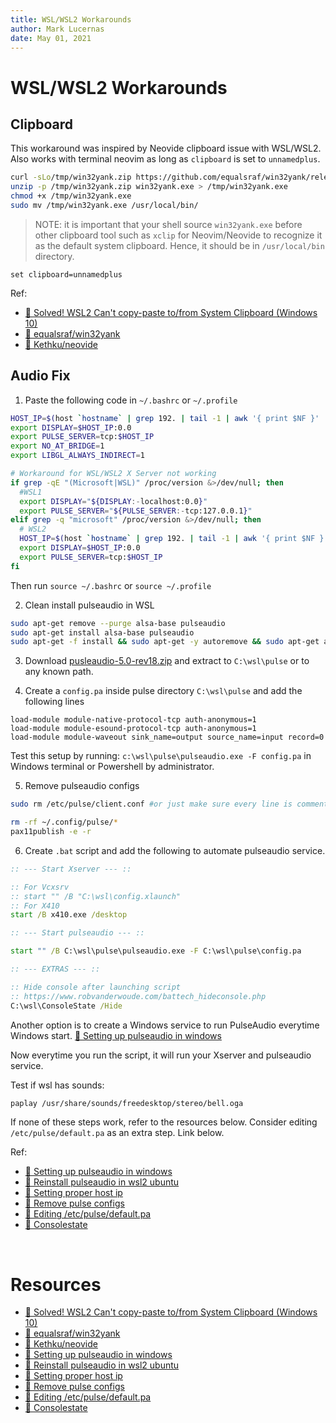 ```yaml
---
title: WSL/WSL2 Workarounds
author: Mark Lucernas
date: May 01, 2021
---
```



# WSL/WSL2 Workarounds

## Clipboard

This workaround was inspired by Neovide clipboard issue with WSL/WSL2. Also
works with terminal neovim as long as `clipboard` is set to `unnamedplus`.

```bash
curl -sLo/tmp/win32yank.zip https://github.com/equalsraf/win32yank/releases/download/v0.0.4/win32yank-x64.zip
unzip -p /tmp/win32yank.zip win32yank.exe > /tmp/win32yank.exe
chmod +x /tmp/win32yank.exe
sudo mv /tmp/win32yank.exe /usr/local/bin/
```

> NOTE: it is important that your shell source `win32yank.exe` before other
clipboard tool such as `xclip` for Neovim/Neovide to recognize it as the default
system clipboard. Hence, it should be in `/usr/local/bin` directory.

```vim
set clipboard=unnamedplus
```

Ref:

- [📄 Solved! WSL2 Can't copy-paste to/from System Clipboard (Windows 10) ](https://github.com/Kethku/neovide/issues/544#issuecomment-820519937)
- [📄 equalsraf/win32yank ](https://github.com/equalsraf/win32yank)
- [📄 Kethku/neovide ](https://github.com/Kethku/neovide)


## Audio Fix

1. Paste the following code in `~/.bashrc` or `~/.profile`

```bash
HOST_IP=$(host `hostname` | grep 192. | tail -1 | awk '{ print $NF }' | tr -d '\r')
export DISPLAY=$HOST_IP:0.0
export PULSE_SERVER=tcp:$HOST_IP
export NO_AT_BRIDGE=1
export LIBGL_ALWAYS_INDIRECT=1

# Workaround for WSL/WSL2 X Server not working
if grep -qE "(Microsoft|WSL)" /proc/version &>/dev/null; then
  #WSL1
  export DISPLAY="${DISPLAY:-localhost:0.0}"
  export PULSE_SERVER="${PULSE_SERVER:-tcp:127.0.0.1}"
elif grep -q "microsoft" /proc/version &>/dev/null; then
  # WSL2
  HOST_IP=$(host `hostname` | grep 192. | tail -1 | awk '{ print $NF }' | tr -d '\r')
  export DISPLAY=$HOST_IP:0.0
  export PULSE_SERVER=tcp:$HOST_IP
fi
```

Then run `source ~/.bashrc` or `source ~/.profile`

2. Clean install pulseaudio in WSL

```bash
sudo apt-get remove --purge alsa-base pulseaudio
sudo apt-get install alsa-base pulseaudio
sudo apt-get -f install && sudo apt-get -y autoremove && sudo apt-get autoclean && sudo apt-get clean && sudo sync && echo 3 | sudo tee /proc/sys/vm/drop_caches
```

3. Download
   [pusleaudio-5.0-rev18.zip](http://code.x2go.org/releases/binary-win32/3rd-party/pulse/pulseaudio-5.0-rev18.zip)
   and extract to `C:\wsl\pulse` or to any known path.

4. Create a `config.pa` inside pulse directory `C:\wsl\pulse` and add the
   following lines

```
load-module module-native-protocol-tcp auth-anonymous=1
load-module module-esound-protocol-tcp auth-anonymous=1
load-module module-waveout sink_name=output source_name=input record=0
```

Test this setup by running: `c:\wsl\pulse\pulseaudio.exe -F config.pa` in Windows
terminal or Powershell by administrator.

5. Remove pulseaudio configs

```bash
sudo rm /etc/pulse/client.conf #or just make sure every line is commented by cat /etc/pulse/client.conf

rm -rf ~/.config/pulse/*
pax11publish -e -r
```

6. Create `.bat` script and add the following to automate pulseaudio service.

```bat
:: --- Start Xserver --- ::

:: For Vcxsrv
:: start "" /B "C:\wsl\config.xlaunch"
:: For X410
start /B x410.exe /desktop

:: --- Start pulseaudio --- ::

start "" /B C:\wsl\pulse\pulseaudio.exe -F C:\wsl\pulse\config.pa

:: --- EXTRAS --- ::

:: Hide console after launching script
:: https://www.robvanderwoude.com/battech_hideconsole.php
C:\wsl\ConsoleState /Hide
```

Another option is to create a Windows service to run PulseAudio everytime
Windows start. [📄 Setting up pulseaudio in
windows](https://github.com/microsoft/WSL/issues/5816#issuecomment-682242686)

Now everytime you run the script, it will run your Xserver and pulseaudio
service.

Test if wsl has sounds:

```bash
paplay /usr/share/sounds/freedesktop/stereo/bell.oga
```

If none of these steps work, refer to the resources below. Consider editing
`/etc/pulse/default.pa` as an extra step. Link below.

Ref:

- [📄 Setting up pulseaudio in windows](https://github.com/microsoft/WSL/issues/5816#issuecomment-682242686)
- [📄 Reinstall pulseaudio in wsl2 ubuntu](https://unix.stackexchange.com/a/465734)
- [📄 Setting proper host ip](https://github.com/microsoft/WSL/issues/5816#issuecomment-760613983)
- [📄 Remove pulse configs](https://github.com/microsoft/WSL/issues/5816#issuecomment-755409888)
- [📄 Editing /etc/pulse/default.pa](https://github.com/microsoft/WSL/issues/5816#issuecomment-713702166)
- [📄 Consolestate](https://www.robvanderwoude.com/battech_hideconsole.php)

<br>

# Resources

- [📄 Solved! WSL2 Can't copy-paste to/from System Clipboard (Windows 10) ](https://github.com/Kethku/neovide/issues/544#issuecomment-820519937)
- [📄 equalsraf/win32yank ](https://github.com/equalsraf/win32yank)
- [📄 Kethku/neovide ](https://github.com/Kethku/neovide)
- [📄 Setting up pulseaudio in windows](https://github.com/microsoft/WSL/issues/5816#issuecomment-682242686)
- [📄 Reinstall pulseaudio in wsl2 ubuntu](https://unix.stackexchange.com/a/465734)
- [📄 Setting proper host ip](https://github.com/microsoft/WSL/issues/5816#issuecomment-760613983)
- [📄 Remove pulse configs](https://github.com/microsoft/WSL/issues/5816#issuecomment-755409888)
- [📄 Editing /etc/pulse/default.pa](https://github.com/microsoft/WSL/issues/5816#issuecomment-713702166)
- [📄 Consolestate](https://www.robvanderwoude.com/battech_hideconsole.php)
